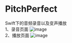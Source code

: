 # PitchPerfect
Swift下的音频录音以及变声播放 <br>
1、录音页面
![image](https://github.com/LongJiangSB/PitchPerfect/blob/master/Images/HomeImage.png) <br>
2、播放页面
![image](https://github.com/LongJiangSB/PitchPerfect/blob/master/Images/PlayVideo.png) <br>

